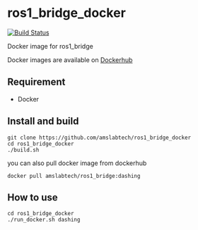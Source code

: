 # ros1_bridge_docker
[![Build Status](https://travis-ci.org/amslabtech/ros1_bridge_docker.svg?branch=master)](https://travis-ci.org/amslabtech/ros1_bridge_docker)

Docker image for ros1_bridge

Docker images are available on [Dockerhub](https://cloud.docker.com/u/amslabtech/repository/docker/amslabtech/ros1_bridge)

## Requirement
- Docker

## Install and build
```
git clone https://github.com/amslabtech/ros1_bridge_docker
cd ros1_bridge_docker
./build.sh
```
you can also pull docker image from dockerhub
```
docker pull amslabtech/ros1_bridge:dashing
```

## How to use
```
cd ros1_bridge_docker
./run_docker.sh dashing
```
